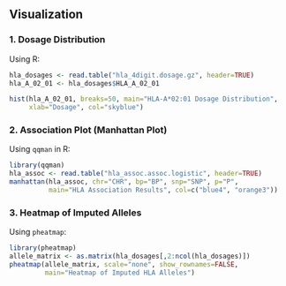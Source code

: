

## Visualization 

### 1. Dosage Distribution

Using R:
```R
hla_dosages <- read.table("hla_4digit.dosage.gz", header=TRUE)
hla_A_02_01 <- hla_dosages$HLA_A_02_01

hist(hla_A_02_01, breaks=50, main="HLA-A*02:01 Dosage Distribution",
     xlab="Dosage", col="skyblue")
```

### 2. Association Plot (Manhattan Plot)

Using `qqman` in R:
```R
library(qqman)
hla_assoc <- read.table("hla_assoc.assoc.logistic", header=TRUE)
manhattan(hla_assoc, chr="CHR", bp="BP", snp="SNP", p="P",
          main="HLA Association Results", col=c("blue4", "orange3"))
```

### 3. Heatmap of Imputed Alleles

Using `pheatmap`:
```R
library(pheatmap)
allele_matrix <- as.matrix(hla_dosages[,2:ncol(hla_dosages)])
pheatmap(allele_matrix, scale="none", show_rownames=FALSE,
         main="Heatmap of Imputed HLA Alleles")
```
